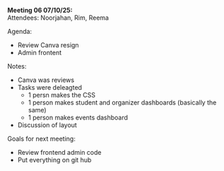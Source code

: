 **Meeting 06 07/10/25:**<br/>
Attendees: Noorjahan, Rim, Reema<br/>

Agenda:
* Review Canva resign
* Admin frontent

Notes:
* Canva was reviews
* Tasks were deleagted
  * 1 persn makes the CSS
  * 1 person makes student and organizer dashboards (basically the same)
  * 1 person makes events dashboard
* Discussion of layout
  
Goals for next meeting:
* Review frontend admin code
* Put everything on git hub

